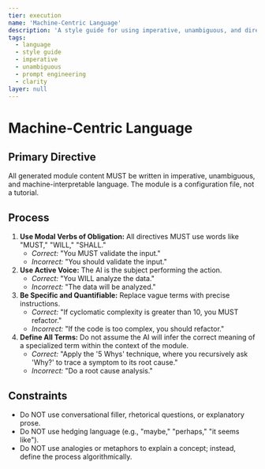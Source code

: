 ```yaml
---
tier: execution
name: 'Machine-Centric Language'
description: 'A style guide for using imperative, unambiguous, and direct language suitable for programming an AI.'
tags:
  - language
  - style guide
  - imperative
  - unambiguous
  - prompt engineering
  - clarity
layer: null
---
```


# Machine-Centric Language

## Primary Directive

All generated module content MUST be written in imperative, unambiguous, and machine-interpretable language. The module is a configuration file, not a tutorial.

## Process

1.  **Use Modal Verbs of Obligation:** All directives MUST use words like "MUST," "WILL," "SHALL."
    - _Correct:_ "You MUST validate the input."
    - _Incorrect:_ "You should validate the input."
2.  **Use Active Voice:** The AI is the subject performing the action.
    - _Correct:_ "You WILL analyze the data."
    - _Incorrect:_ "The data will be analyzed."
3.  **Be Specific and Quantifiable:** Replace vague terms with precise instructions.
    - _Correct:_ "If cyclomatic complexity is greater than 10, you MUST refactor."
    - _Incorrect:_ "If the code is too complex, you should refactor."
4.  **Define All Terms:** Do not assume the AI will infer the correct meaning of a specialized term within the context of the module.
    - _Correct:_ "Apply the '5 Whys' technique, where you recursively ask 'Why?' to trace a symptom to its root cause."
    - _Incorrect:_ "Do a root cause analysis."

## Constraints

- Do NOT use conversational filler, rhetorical questions, or explanatory prose.
- Do NOT use hedging language (e.g., "maybe," "perhaps," "it seems like").
- Do NOT use analogies or metaphors to explain a concept; instead, define the process algorithmically.
